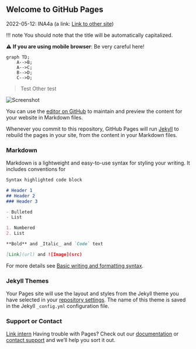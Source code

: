 ## Welcome to GitHub Pages

2022-05-12: INA4a (a link: [Link to other site](test.md))

!!! note
    You should note that the title will be automatically capitalized.
    
:warning: **If you are using mobile browser**: Be very careful here!

```mermaid
graph TD;
    A-->B;
    A-->C;
    B-->D;
    C-->D;
```

> Test
> Other test

![Screenshot](https://www.dropbox.com/s/48k7x31eyo7f3ax/2022-05-28_20-57-38.png)


You can use the [editor on GitHub](https://github.com/oliverlux/slides/edit/main/README.md) to maintain and preview the content for your website in Markdown files.

Whenever you commit to this repository, GitHub Pages will run [Jekyll](https://jekyllrb.com/) to rebuild the pages in your site, from the content in your Markdown files.

### Markdown

Markdown is a lightweight and easy-to-use syntax for styling your writing. It includes conventions for

```markdown
Syntax highlighted code block

# Header 1
## Header 2
### Header 3

- Bulleted
- List

1. Numbered
2. List

**Bold** and _Italic_ and `Code` text

[Link](url) and ![Image](src)
```

For more details see [Basic writing and formatting syntax](https://docs.github.com/en/github/writing-on-github/getting-started-with-writing-and-formatting-on-github/basic-writing-and-formatting-syntax).

### Jekyll Themes

Your Pages site will use the layout and styles from the Jekyll theme you have selected in your [repository settings](https://github.com/oliverlux/slides/settings/pages). The name of this theme is saved in the Jekyll `_config.yml` configuration file.

### Support or Contact
[Link intern](./Netzwerktechnik/Adressierung.md)
Having trouble with Pages? Check out our [documentation](https://docs.github.com/categories/github-pages-basics/) or [contact support](https://support.github.com/contact) and we’ll help you sort it out.

